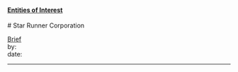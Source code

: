 #### [Entities of Interest](/list.html)
<link rel="stylesheet" type="text/css" href="../../assets/style.css">
# Star Runner Corporation

[comment]: <> (Add/Remove information below as you want)
[comment]: <> (Markdown cheatsheet: https://github.com/adam-p/markdown-here/wiki/Markdown-Cheatsheet)
[Brief](Brief.md)  
by:  
date:  

---
[comment]: <> (Add your content here)